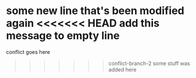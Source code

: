 some new line that's been modified again
<<<<<<< HEAD
add this message to empty line
=======
conflict goes here
>>>>>>> conflict-branch-2
some stuff was added here
